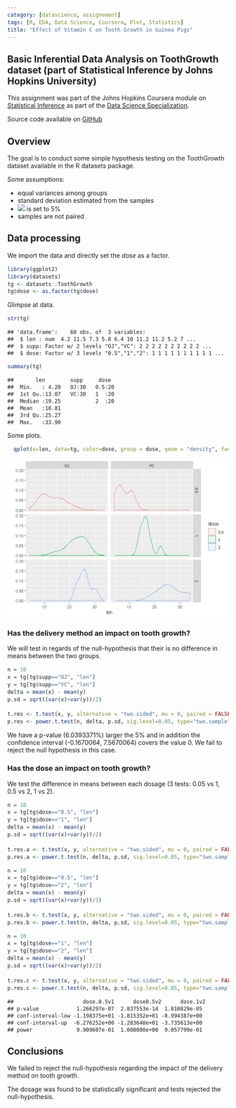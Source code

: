```yaml
---
category: [datascience, assignement]
tags: [R, EDA, Data Science, Coursera, Plot, Statistics]
title: "Effect of Vitamin C on Tooth Growth in Guinea Pigs"
---
```



## Basic Inferential Data Analysis on ToothGrowth dataset (part of Statistical Inference by Johns Hopkins University)

This assignment was part of the Johns Hopkins Coursera module on
[Statistical
Inference](https://www.coursera.org/learn/statistical-inference) as part
of the [Data Science
Specialization](https://www.coursera.org/specializations/jhu-data-science).

<!--more-->

Source code available on
[GitHub](https://github.com/bmaingret/stat-inference-project)

## Overview

The goal is to conduct some simple hypothesis testing on the ToothGrowth
dataset available in the R datasets package.

Some assumptions:

  - equal variances among groups
  - standard deviation estimated from the samples
  - <img src="https://render.githubusercontent.com/render/math?math=\alpha"> is set to 5%
  - samples are not paired

## Data processing

We import the data and directly set the *dose* as a factor.

``` r
library(ggplot2)
library(datasets)
tg <- datasets::ToothGrowth
tg$dose <- as.factor(tg$dose)
```

Glimpse at data.

``` r
str(tg)
```

    ## 'data.frame':    60 obs. of  3 variables:
    ##  $ len : num  4.2 11.5 7.3 5.8 6.4 10 11.2 11.2 5.2 7 ...
    ##  $ supp: Factor w/ 2 levels "OJ","VC": 2 2 2 2 2 2 2 2 2 2 ...
    ##  $ dose: Factor w/ 3 levels "0.5","1","2": 1 1 1 1 1 1 1 1 1 1 ...

``` r
summary(tg)
```

    ##       len        supp     dose   
    ##  Min.   : 4.20   OJ:30   0.5:20  
    ##  1st Qu.:13.07   VC:30   1  :20  
    ##  Median :19.25           2  :20  
    ##  Mean   :18.81                   
    ##  3rd Qu.:25.27                   
    ##  Max.   :33.90

Some plots.

``` r
  qplot(x=len, data=tg, color=dose, group = dose, geom = "density", facets = dose ~ supp)
```

![](/assets/2019-10-30-Effect-of-Vitamin-C-on-Tooth-Growth-in-Guinea-Pigs/figure-gfm/unnamed-chunk-3-1.png)<!-- -->

### Has the delivery method an impact on tooth growth?

We will test in regards of the null-hypothesis that their is no
difference in means between the two groups.

``` r
n = 10
x = tg[tg$supp=="OJ", "len"]
y = tg[tg$supp=="VC", "len"]
delta = mean(x) - mean(y)
p.sd = sqrt((var(x)+var(y))/2)

t.res <- t.test(x, y, alternative = "two.sided", mu = 0, paired = FALSE, var.equal = TRUE)
p.res <- power.t.test(n, delta, p.sd, sig.level=0.05, type="two.sample", alternative="two.sided")
```

We have a p-value (6.0393371%) larger the 5% and in addition the
confidence interval (-0.1670064, 7.5670064) covers the value 0. We fail
to reject the null hypothesis in this case.

### Has the dose an impact on tooth growth?

We test the difference in means between each dosage (3 tests: 0.05 vs 1, 0.5 vs 2, 1 vs 2).

``` r
n = 10
x = tg[tg$dose=="0.5", "len"]
y = tg[tg$dose=="1", "len"]
delta = mean(x) - mean(y)
p.sd = sqrt((var(x)+var(y))/2)

t.res.a <- t.test(x, y, alternative = "two.sided", mu = 0, paired = FALSE, var.equal = TRUE)
p.res.a <- power.t.test(n, delta, p.sd, sig.level=0.05, type="two.sample", alternative="two.sided")
```

``` r
n = 10
x = tg[tg$dose=="0.5", "len"]
y = tg[tg$dose=="2", "len"]
delta = mean(x) - mean(y)
p.sd = sqrt((var(x)+var(y))/2)

t.res.b <- t.test(x, y, alternative = "two.sided", mu = 0, paired = FALSE, var.equal = TRUE)
p.res.b <- power.t.test(n, delta, p.sd, sig.level=0.05, type="two.sample", alternative="two.sided")
```

``` r
n = 10
x = tg[tg$dose=="1", "len"]
y = tg[tg$dose=="2", "len"]
delta = mean(x) - mean(y)
p.sd = sqrt((var(x)+var(y))/2)

t.res.c <- t.test(x, y, alternative = "two.sided", mu = 0, paired = FALSE, var.equal = TRUE)
p.res.c <- power.t.test(n, delta, p.sd, sig.level=0.05, type="two.sample", alternative="two.sided")
```

    ##                      dose.0.5v1      dose0.5v2      dose.1v2
    ## p-value            1.266297e-07  2.837553e-14  1.810829e-05
    ## conf-interval-low -1.198375e+01 -1.815352e+01 -8.994387e+00
    ## conf-interval-up  -6.276252e+00 -1.283648e+01 -3.735613e+00
    ## power              9.909607e-01  1.000000e+00  9.057799e-01

## Conclusions

We failed to reject the null-hypothesis regarding the impact of the
delivery method on tooth growth.

The dosage was found to be statistically significant and tests rejected
the null-hypothesis.
